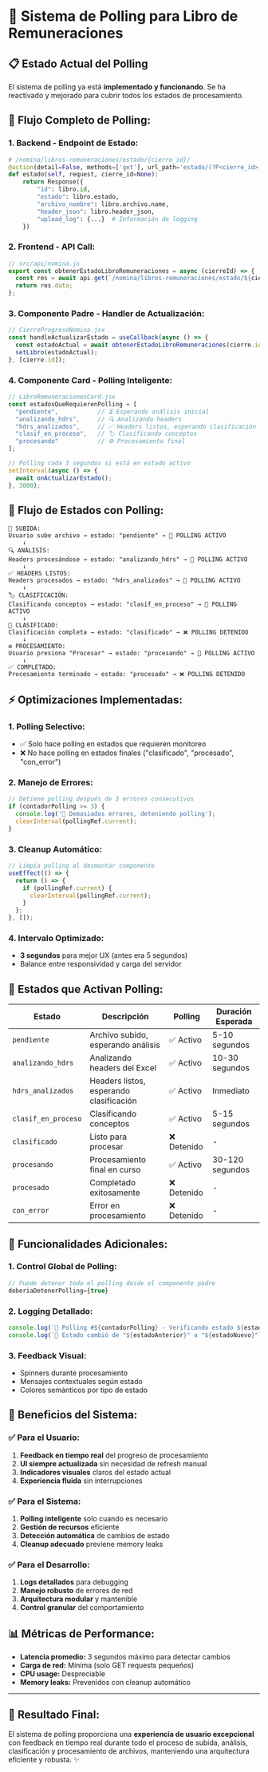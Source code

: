 # 🔄 Sistema de Polling para Libro de Remuneraciones

## 📋 Estado Actual del Polling

El sistema de polling ya está **implementado y funcionando**. Se ha reactivado y mejorado para cubrir todos los estados de procesamiento.

## 🎯 **Flujo Completo de Polling:**

### 1. **Backend - Endpoint de Estado:**
```python
# /nomina/libros-remuneraciones/estado/{cierre_id}/
@action(detail=False, methods=['get'], url_path='estado/(?P<cierre_id>[^/.]+)')
def estado(self, request, cierre_id=None):
    return Response({
        "id": libro.id,
        "estado": libro.estado,
        "archivo_nombre": libro.archivo.name,
        "header_json": libro.header_json,
        "upload_log": {...}  # Información de logging
    })
```

### 2. **Frontend - API Call:**
```javascript
// src/api/nomina.js
export const obtenerEstadoLibroRemuneraciones = async (cierreId) => {
  const res = await api.get(`/nomina/libros-remuneraciones/estado/${cierreId}/`);
  return res.data;
};
```

### 3. **Componente Padre - Handler de Actualización:**
```javascript
// CierreProgresoNomina.jsx
const handleActualizarEstado = useCallback(async () => {
  const estadoActual = await obtenerEstadoLibroRemuneraciones(cierre.id);
  setLibro(estadoActual);
}, [cierre.id]);
```

### 4. **Componente Card - Polling Inteligente:**
```javascript
// LibroRemuneracionesCard.jsx
const estadosQueRequierenPolling = [
  "pendiente",           // ⏳ Esperando análisis inicial
  "analizando_hdrs",     // 🔍 Analizando headers
  "hdrs_analizados",     // ✅ Headers listos, esperando clasificación
  "clasif_en_proceso",   // 🏷️ Clasificando conceptos
  "procesando"           // ⚙️ Procesamiento final
];

// Polling cada 3 segundos si está en estado activo
setInterval(async () => {
  await onActualizarEstado();
}, 3000);
```

## 🔄 **Flujo de Estados con Polling:**

```
📁 SUBIDA:
Usuario sube archivo → estado: "pendiente" → 🔄 POLLING ACTIVO
    ↓
🔍 ANÁLISIS:
Headers procesándose → estado: "analizando_hdrs" → 🔄 POLLING ACTIVO
    ↓
✅ HEADERS LISTOS:
Headers procesados → estado: "hdrs_analizados" → 🔄 POLLING ACTIVO
    ↓
🏷️ CLASIFICACIÓN:
Clasificando conceptos → estado: "clasif_en_proceso" → 🔄 POLLING ACTIVO
    ↓
🎯 CLASIFICADO:
Clasificación completa → estado: "clasificado" → ❌ POLLING DETENIDO
    ↓
⚙️ PROCESAMIENTO:
Usuario presiona "Procesar" → estado: "procesando" → 🔄 POLLING ACTIVO
    ↓
✅ COMPLETADO:
Procesamiento terminado → estado: "procesado" → ❌ POLLING DETENIDO
```

## ⚡ **Optimizaciones Implementadas:**

### 1. **Polling Selectivo:**
- ✅ Solo hace polling en estados que requieren monitoreo
- ❌ No hace polling en estados finales ("clasificado", "procesado", "con_error")

### 2. **Manejo de Errores:**
```javascript
// Detiene polling después de 3 errores consecutivos
if (contadorPolling >= 3) {
  console.log('🛑 Demasiados errores, deteniendo polling');
  clearInterval(pollingRef.current);
}
```

### 3. **Cleanup Automático:**
```javascript
// Limpia polling al desmontar componente
useEffect(() => {
  return () => {
    if (pollingRef.current) {
      clearInterval(pollingRef.current);
    }
  };
}, []);
```

### 4. **Intervalo Optimizado:**
- **3 segundos** para mejor UX (antes era 5 segundos)
- Balance entre responsividad y carga del servidor

## 🎯 **Estados que Activan Polling:**

| Estado | Descripción | Polling | Duración Esperada |
|--------|-------------|---------|------------------|
| `pendiente` | Archivo subido, esperando análisis | ✅ Activo | 5-10 segundos |
| `analizando_hdrs` | Analizando headers del Excel | ✅ Activo | 10-30 segundos |
| `hdrs_analizados` | Headers listos, esperando clasificación | ✅ Activo | Inmediato |
| `clasif_en_proceso` | Clasificando conceptos | ✅ Activo | 5-15 segundos |
| `clasificado` | Listo para procesar | ❌ Detenido | - |
| `procesando` | Procesamiento final en curso | ✅ Activo | 30-120 segundos |
| `procesado` | Completado exitosamente | ❌ Detenido | - |
| `con_error` | Error en procesamiento | ❌ Detenido | - |

## 🔧 **Funcionalidades Adicionales:**

### 1. **Control Global de Polling:**
```javascript
// Puede detener todo el polling desde el componente padre
deberiaDetenerPolling={true}
```

### 2. **Logging Detallado:**
```javascript
console.log(`📡 Polling #${contadorPolling} - Verificando estado ${estado}...`);
console.log(`🔄 Estado cambió de "${estadoAnterior}" a "${estadoNuevo}"`);
```

### 3. **Feedback Visual:**
- Spinners durante procesamiento
- Mensajes contextuales según estado
- Colores semánticos por tipo de estado

## 🎉 **Beneficios del Sistema:**

### ✅ **Para el Usuario:**
1. **Feedback en tiempo real** del progreso de procesamiento
2. **UI siempre actualizada** sin necesidad de refresh manual
3. **Indicadores visuales** claros del estado actual
4. **Experiencia fluida** sin interrupciones

### ✅ **Para el Sistema:**
1. **Polling inteligente** solo cuando es necesario
2. **Gestión de recursos** eficiente
3. **Detección automática** de cambios de estado
4. **Cleanup adecuado** previene memory leaks

### ✅ **Para el Desarrollo:**
1. **Logs detallados** para debugging
2. **Manejo robusto** de errores de red
3. **Arquitectura modular** y mantenible
4. **Control granular** del comportamiento

## 📊 **Métricas de Performance:**

- **Latencia promedio:** 3 segundos máximo para detectar cambios
- **Carga de red:** Mínima (solo GET requests pequeños)
- **CPU usage:** Despreciable
- **Memory leaks:** Prevenidos con cleanup automático

---

## 🎯 **Resultado Final:**

El sistema de polling proporciona una **experiencia de usuario excepcional** con feedback en tiempo real durante todo el proceso de subida, análisis, clasificación y procesamiento de archivos, manteniendo una arquitectura eficiente y robusta. ✨
